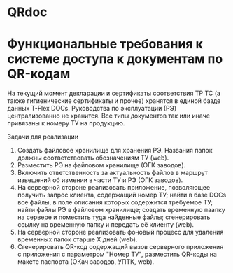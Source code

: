 # QRdoc
# Функциональные требования к системе доступа к документам по QR-кодам

На текущий момент декларации и сертификаты соответствия TP TC (а также гигиенические сертификаты и прочее) хранятся в единой базде данных T-Flex DOCs. Руководства по эксплуатации (РЭ) централизованно не хранится. Все типы документов так или иначе привязаны к номеру ТУ на продукцию.

Задачи для реализации
   1. Создать файловое хранилище для хранения РЭ. Названия папок должны соответствовать обозначениям ТУ (web).
   2. Разместить РЭ на файловом хранилище (ОГК заводов).
   3. Включить ответственность за актуальность файлов в маршрут извещений об измении в части ТУ и РЭ (ОГК заводов).
   4. На серверной стороне реализовать приложение, позволяющее получить запрос клиента, содержащий номер ТУ; найти в базе DOCs все файлы, в поле описания которых содержится требуемое ТУ; найти файлы РЭ в файловом хранилище; создать временную паапку на сервере и поместить туда найденные файлы; сгенерировать ссылку на временную папку и передать её клиенту (web).
   5. На серверной стороне реализовать фоновый процесс для удаления временных папок старше X дней (web).
   6. Сгенерировать QR-код содержащий вызов серверного приложения с приложения с параметром "Номер ТУ", разместить QR-коды на макете паспорта (ОКач заводов, УПТК, web).
